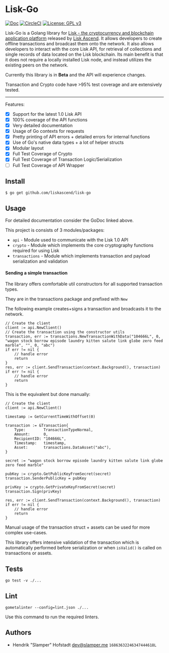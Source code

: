 # Lisk-Go

[![Doc](https://godoc.org/github.com/liskascend/lisk-go?status.svg)](http://godoc.org/github.com/liskascend/lisk-go)
[![CircleCI](https://circleci.com/gh/liskascend/lisk-go.svg?style=svg)](https://circleci.com/gh/liskascend/lisk-go)
[![License: GPL v3](https://img.shields.io/badge/License-GPL%20v3-blue.svg)](http://www.gnu.org/licenses/gpl-3.0)

Lisk-Go is a Golang library for [Lisk - the cryptocurrency and blockchain application platform](https://github.com/LiskHQ/lisk) released by [Lisk Ascend](https://liskascend.com). It allows developers to create offline transactions and broadcast them onto the network. It also allows developers to interact with the core Lisk API, for retrieval of collections and single records of data located on the Lisk blockchain. Its main benefit is that it does not require a locally installed Lisk node, and instead utilizes the existing peers on the network.

Currently this library is in **Beta** and the API will experience changes.

Transaction and Crypto code have >95% test coverage and are extensively tested.

---

Features:
- [X] Support for the latest 1.0 Lisk API
- [X] 100% coverage of the API functions
- [X] Very detailed documentation
- [X] Usage of Go contexts for requests
- [X] Pretty printing of API errors + detailed errors for internal functions
- [X] Use of Go's native data types + a lot of helper structs
- [X] Modular layout
- [X] Full Test Coverage of Crypto
- [X] Full Test Coverage of Transaction Logic/Serialization
- [ ] Full Test Coverage of API Wrapper

## Install
```
$ go get github.com/liskascend/lisk-go
```

## Usage

For detailed documentation consider the GoDoc linked above.

This project is consists of 3 modules/packages:
* `api` - Module used to communicate with the Lisk 1.0 API
* `crypto` - Module which implements the core cryptography functions required for using Lisk
* `transactions` - Module which implements transaction and payload serialization and validation

#### Sending a simple transaction

The library offers comfortable util constructors for all supported transaction types. 

They are in the transactions package and prefixed with `New`

The following example creates+signs a transaction and broadcasts it to the network.
```
// Create the client
client := api.NewClient()
// Create the transaction using the constructor utils
transaction, err := transactions.NewTransactionWithData("104666L", 0, "wagon stock borrow episode laundry kitten salute link globe zero feed marble", "", 0, "abc")
if err != nil {
	// handle error
	return
}
res, err := client.SendTransaction(context.Background(), transaction)
if err != nil {
	// handle error
	return
}
```

This is the equivalent but done manually:
```
// Create the client
client := api.NewClient()

timestamp := GetCurrentTimeWithOffset(0)

transaction := &Transaction{
	Type:        TransactionTypeNormal,
	Amount:      0,
	RecipientID: "104666L",
	Timestamp:   timestamp,
	Asset:       transactions.DataAsset("abc"),
}

secret := "wagon stock borrow episode laundry kitten salute link globe zero feed marble"

pubKey := crypto.GetPublicKeyFromSecret(secret)
transaction.SenderPublicKey = pubKey

privKey := crypto.GetPrivateKeyFromSecret(secret)
transaction.Sign(privKey)

res, err := client.SendTransaction(context.Background(), transaction)
if err != nil {
	// handle error
	return
}
```

Manual usage of the transaction struct + assets can be used for more complex use-cases.

This library offers intensive validation of the transaction which is automatically performed before serialization 
or when ``isValid()`` is called on transactions or assets.

## Tests

```
go test -v ./...
```


## Lint

```
gometalinter --config=lint.json ./...
```

Use this command to run the required linters.

## Authors

- Hendrik "Slamper" Hofstadt <dev@slamper.me> ``16863632246347444618L``
